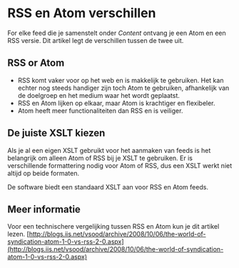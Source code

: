 # RSS en Atom verschillen

For elke feed die je samenstelt onder *Content* ontvang je een Atom en 
een RSS versie. Dit artikel legt de verschillen tussen de twee uit.

## RSS or Atom
-   RSS komt vaker voor op het web en is makkelijk te gebruiken. Het kan 
    echter nog steeds handiger zijn toch Atom te gebruiken, afhankelijk van 
    de doelgroep en het medium waar het wordt geplaatst.
-   RSS en Atom lijken op elkaar, maar Atom is krachtiger en flexibeler.
-   Atom heeft meer functionaliteiten dan RSS en is veiliger.

## De juiste XSLT kiezen

Als je al een eigen XSLT gebruikt voor het aanmaken van feeds is het 
belangrijk om alleen Atom of RSS bij je XSLT te gebruiken. 
Er is verschillende formattering nodig voor Atom of RSS, dus een XSLT 
werkt niet altijd op beide formaten.

De software biedt een standaard XSLT aan voor RSS en Atom feeds.

## Meer informatie

Voor een technischere vergelijking tussen RSS en Atom kun je dit 
artikel lezen.
[http://blogs.iis.net/vsood/archive/2008/10/06/the-world-of-syndication-atom-1-0-vs-rss-2-0.aspx](http://blogs.iis.net/vsood/archive/2008/10/06/the-world-of-syndication-atom-1-0-vs-rss-2-0.aspx)

